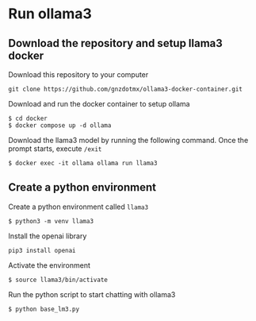 # Run ollama3

## Download the repository and setup llama3 docker
Download this repository to your computer
```
git clone https://github.com/gnzdotmx/ollama3-docker-container.git
```

Download and run the docker container to setup ollama
```
$ cd docker
$ docker compose up -d ollama
```

Download the llama3 model by running the following command. Once the prompt starts, execute `/exit`
```
$ docker exec -it ollama ollama run llama3
```


## Create a python environment

Create a python environment called `llama3`
```
$ python3 -m venv llama3
```

Install the openai library
```
pip3 install openai
```

Activate the environment
```
$ source llama3/bin/activate
```

Run the python script to start chatting with ollama3
```
$ python base_lm3.py
```

